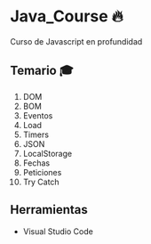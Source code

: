 # Java_Course :fire:
Curso de Javascript en profundidad

## Temario :mortar_board:

1. DOM
2. BOM
3. Eventos
4. Load
5. Timers
6. JSON
7. LocalStorage
8. Fechas
9. Peticiones
10. Try Catch


## Herramientas

- Visual Studio Code